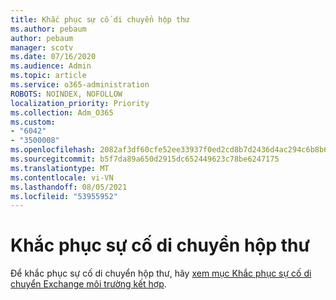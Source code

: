 ```yaml
---
title: Khắc phục sự cố di chuyển hộp thư
ms.author: pebaum
author: pebaum
manager: scotv
ms.date: 07/16/2020
ms.audience: Admin
ms.topic: article
ms.service: o365-administration
ROBOTS: NOINDEX, NOFOLLOW
localization_priority: Priority
ms.collection: Adm_O365
ms.custom:
- "6042"
- "3500008"
ms.openlocfilehash: 2082af3df60cfe52ee33937f0ed2cd8b7d2436d4ac294c6b8b641dc4aea2ee61
ms.sourcegitcommit: b5f7da89a650d2915dc652449623c78be6247175
ms.translationtype: MT
ms.contentlocale: vi-VN
ms.lasthandoff: 08/05/2021
ms.locfileid: "53955952"
---
```

# <a name="troubleshooting-mailbox-migrations"></a>Khắc phục sự cố di chuyển hộp thư

Để khắc phục sự cố di chuyển hộp thư, hãy [xem mục Khắc phục sự cố di chuyển Exchange môi trường kết hợp](https://support.microsoft.com/help/10094/troubleshooting-migration-issues-in-exchange-hybrid-environment).
